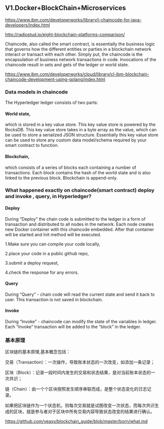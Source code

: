 
## V1.Docker+BlockChain+Microservices

https://www.ibm.com/developerworks/library/j-chaincode-for-java-developers/index.html

http://radiostud.io/eight-blockchain-platforms-comparison/

Chaincode, also called the smart contract, is essentially the business logic that governs how the different entities or parties in a blockchain network interact or transact with each other. Simply put, the chaincode is the encapsulation of business network transactions in code. Invocations of the chaincode result in sets and gets of the ledger or world state.

https://www.ibm.com/developerworks/cloud/library/cl-ibm-blockchain-chaincode-development-using-golang/index.html

### Data models in chaincode

The Hyperledger ledger consists of two parts:

#### World state, 

which is stored in a key value store. This key value store is powered by the RocksDB. This key value store takes in a byte array as the value, which can be used to store a serialized JSON structure. Essentially this key value store can be used to store any custom data model/schema required by your smart contract to function.

#### Blockchain, 

which consists of a series of blocks each containing a number of transactions. Each block contains the hash of the world state and is also linked to the previous block. Blockchain is append-only.

### What happened exactly on chaincode(smart contract) deploy and invoke , query, in Hyperledger?


#### Deploy

During “Deploy” the chain code is submitted to the ledger in a form of transaction and distributed to all nodes in the network. Each node creates new Docker container with this chaincode embedded. After that container will be started and Init method will be executed.

1.Make sure you can compile your code locally, 

2.place your code in a public github repo, 

3.submit a deploy request,

4.check the response for any errors.

#### Query

During “Query” - chain code will read the current state and send it back to user. This transaction is not saved in blockchain.

#### Invoke

During “Invoke” - chaincode can modify the state of the variables in ledger. Each “Invoke” transaction will be added to the “block” in the ledger.


### 基本原理

区块链的基本原理,基本概念包括：

交易（Transaction）：一次操作，导致账本状态的一次改变，如添加一条记录；

区块（Block）：记录一段时间内发生的交易和状态结果，是对当前账本状态的一次共识；

链（Chain）：由一个个区块按照发生顺序串联而成，是整个状态变化的日志记录。

如果把区块链作为一个状态机，则每次交易就是试图改变一次状态，而每次共识生成的区块，就是参与者对于区块中所有交易内容导致状态改变的结果进行确认。

https://github.com/yeasy/blockchain_guide/blob/master/born/what.md
